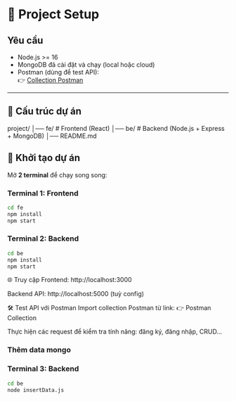 # 🚀 Project Setup  

## Yêu cầu  
- Node.js >= 16  
- MongoDB đã cài đặt và chạy (local hoặc cloud)  
- Postman (dùng để test API):  
  👉 [Collection Postman](https://restless-escape-607654.postman.co/workspace/Team-Workspace~838f939c-385e-4e0c-8b81-745565ba8eb3/collection/47926739-12ca7802-b2d8-4738-bcc3-6906f1ad9946?action=share&creator=47926739)  

---

## 📂 Cấu trúc dự án  
project/
│── fe/ # Frontend (React)
│── be/ # Backend (Node.js + Express + MongoDB)
│── README.md

## 🔧 Khởi tạo dự án  

Mở **2 terminal** để chạy song song:  

### Terminal 1: Frontend  
```bash
cd fe
npm install
npm start
```
### Terminal 2: Backend
```bash
cd be
npm install
npm start
```
🌐 Truy cập
Frontend: http://localhost:3000

Backend API: http://localhost:5000 (tuỳ config)

🛠 Test API với Postman
Import collection Postman từ link:
👉 Postman Collection

Thực hiện các request để kiểm tra tính năng: đăng ký, đăng nhập, CRUD...
### Thêm data mongo
### Terminal 3: Backend
```bash
cd be
node insertData.js
```
